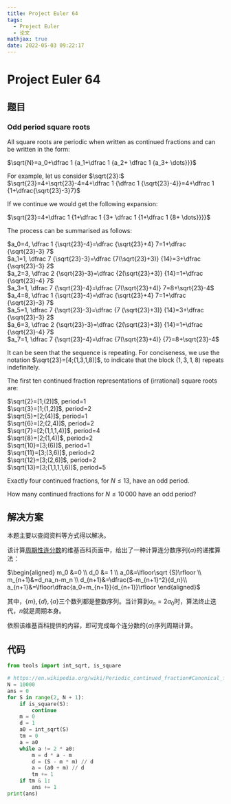 ```yaml
---
title: Project Euler 64
tags:
  - Project Euler
  - 论文
mathjax: true
date: 2022-05-03 09:22:17
---
```


<escape><!-- more --></escape>

# Project Euler 64

## 题目

### Odd period square roots

All square roots are periodic when written as continued fractions and can be written in the form:

$\sqrt{N}=a_0+\dfrac 1 {a_1+\dfrac 1 {a_2+ \dfrac 1 {a_3+ \dots}}}$

For example, let us consider $\sqrt{23}:$
$\sqrt{23}=4+\sqrt{23}-4=4+\dfrac 1 {\dfrac 1 {\sqrt{23}-4}}=4+\dfrac 1  {1+\dfrac{\sqrt{23}-3}7}$

If we continue we would get the following expansion:

$\sqrt{23}=4+\dfrac 1 {1+\dfrac 1 {3+ \dfrac 1 {1+\dfrac 1 {8+ \dots}}}}$

The process can be summarised as follows:

$a_0=4, \dfrac 1 {\sqrt{23}-4}=\dfrac {\sqrt{23}+4} 7=1+\dfrac {\sqrt{23}-3} 7$<br>
$a_1=1, \dfrac 7 {\sqrt{23}-3}=\dfrac {7(\sqrt{23}+3)} {14}=3+\dfrac {\sqrt{23}-3} 2$<br>
$a_2=3, \dfrac 2 {\sqrt{23}-3}=\dfrac {2(\sqrt{23}+3)} {14}=1+\dfrac {\sqrt{23}-4} 7$<br>
$a_3=1, \dfrac 7 {\sqrt{23}-4}=\dfrac {7(\sqrt{23}+4)} 7=8+\sqrt{23}-4$<br>
$a_4=8, \dfrac 1 {\sqrt{23}-4}=\dfrac {\sqrt{23}+4} 7=1+\dfrac {\sqrt{23}-3} 7$<br>
$a_5=1, \dfrac 7 {\sqrt{23}-3}=\dfrac {7 (\sqrt{23}+3)} {14}=3+\dfrac {\sqrt{23}-3} 2$<br>
$a_6=3, \dfrac 2 {\sqrt{23}-3}=\dfrac {2(\sqrt{23}+3)} {14}=1+\dfrac {\sqrt{23}-4} 7$<br>
$a_7=1, \dfrac 7 {\sqrt{23}-4}=\dfrac {7(\sqrt{23}+4)} {7}=8+\sqrt{23}-4$<br>

It can be seen that the sequence is repeating. For conciseness, we use the notation $\sqrt{23}=[4;(1,3,1,8)]$, to indicate that the block $(1,3,1,8)$ repeats indefinitely.

The first ten continued fraction representations of (irrational) square roots are:

$\sqrt{2}=[1;(2)]$, period=$1$<br>
$\sqrt{3}=[1;(1,2)]$, period=$2$<br>
$\sqrt{5}=[2;(4)]$, period=$1$<br>
$\sqrt{6}=[2;(2,4)]$, period=$2$<br>
$\sqrt{7}=[2;(1,1,1,4)]$, period=$4$<br>
$\sqrt{8}=[2;(1,4)]$, period=$2$<br>
$\sqrt{10}=[3;(6)]$, period=$1$<br>
$\sqrt{11}=[3;(3,6)]$, period=$2$<br>
$\sqrt{12}=[3;(2,6)]$, period=$2$<br>
$\sqrt{13}=[3;(1,1,1,1,6)]$, period=$5$<br>

Exactly four continued fractions, for $N \le 13$, have an odd period.

How many continued fractions for $N \le 10\,000$ have an odd period?

## 解决方案

本题主要以查阅资料等方式得以解决。

该计算[周期性连分数](https://en.wikipedia.org/wiki/Periodic_continued_fraction#Canonical_form_and_repetend)的维基百科页面中，给出了一种计算连分数序列$\{a\}$的递推算法：

$\begin{aligned}
m_0 &=0 \\
d_0 &= 1 \\
a_0&=\lfloor\sqrt {S}\rfloor \\
m_{n+1}&=d_na_n-m_n \\
d_{n+1}&=\dfrac{S-m_{n+1}^2}{d_n}\\
a_{n+1}&=\lfloor\dfrac{a_0+m_{n+1}}{d_{n+1}}\rfloor
\end{aligned}$

其中，$\{m\},\{d\},\{a\}$三个数列都是整数序列。当计算到$a_n=2a_0$时，算法终止迭代，$n$就是周期本身。

依照该维基百科提供的内容，即可完成每个连分数的$\{a\}$序列周期计算。

## 代码

```py
from tools import int_sqrt, is_square

# https://en.wikipedia.org/wiki/Periodic_continued_fraction#Canonical_form_and_repetend
N = 10000
ans = 0
for S in range(2, N + 1):
    if is_square(S):
        continue
    m = 0
    d = 1
    a0 = int_sqrt(S)
    tm = 0
    a = a0
    while a != 2 * a0:
        m = d * a - m
        d = (S - m * m) // d
        a = (a0 + m) // d
        tm += 1
    if tm & 1:
        ans += 1
print(ans)

```
